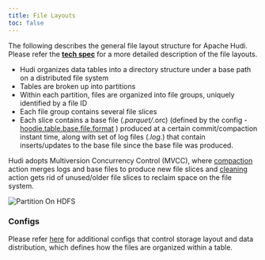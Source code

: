 ```yaml
---
title: File Layouts
toc: false
---
```


The following describes the general file layout structure for Apache Hudi. Please refer the **[tech spec](https://hudi.apache.org/tech-specs#file-layout-hierarchy)** for a more detailed description of the file layouts.
* Hudi organizes data tables into a directory structure under a base path on a distributed file system
* Tables are broken up into partitions
* Within each partition, files are organized into file groups, uniquely identified by a file ID
* Each file group contains several file slices 
* Each slice contains a base file (*.parquet/*.orc) (defined by the config - [hoodie.table.base.file.format](https://hudi.apache.org/docs/next/configurations/#hoodietablebasefileformat) ) produced at a certain commit/compaction instant time, along with set of log files (*.log.*) that contain inserts/updates to the base file since the base file was produced. 

Hudi adopts Multiversion Concurrency Control (MVCC), where [compaction](/docs/next/compaction) action merges logs and base files to produce new 
file slices and [cleaning](/docs/next/hoodie_cleaner) action gets rid of unused/older file slices to reclaim space on the file system.

![Partition On HDFS](/assets/images/hudi_partitions_HDFS.png)

### Configs

Please refer [here](https://hudi.apache.org/docs/next/configurations/#Layout-Configs) for additional configs that control storage layout and data distribution, which defines how the files are organized within a table.
